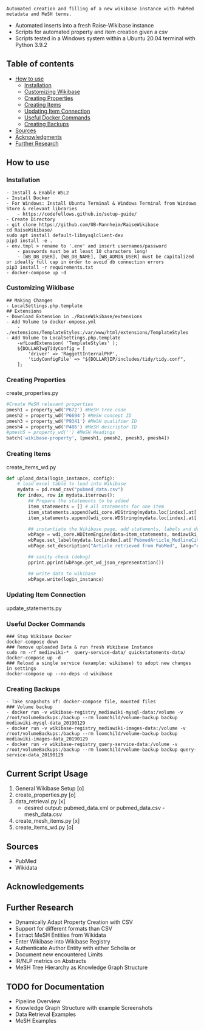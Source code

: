 ```
Automated creation and filling of a new wikibase instance with PubMed metadata and MeSH terms.
```
* Automated inserts into a fresh Raise-Wikibase instance
* Scripts for automated property and item creation given a csv
* Scripts tested in a Windows system within a Ubuntu 20.04 terminal with Python 3.9.2

## Table of contents
- [How to use](#how-to-use)
  * [Installation](#installation)
  * [Customizing Wikibase](#customizing-wikibase)
  * [Creating Properties](#creating-properties)
  * [Creating Items](#creating-items)
  * [Updating Item Connection](#updating-item-connection)
  * [Useful Docker Commands](#useful-docker-commands)
  * [Creating Backups](#creating-backups)
- [Sources](#sources)
- [Acknowledgments](#acknowledgments)
- [Further Research ](#further-research)

## How to use

### Installation
```
- Install & Enable WSL2
- Install Docker
- For Windows: Install Ubuntu Terminal & Windows Terminal from Windows Store & relevant libraries
    - https://codefellows.github.io/setup-guide/
- Create Directory
- git clone https://github.com/UB-Mannheim/RaiseWikibase
cd RaiseWikibase/
sudo apt install default-libmysqlclient-dev
pip3 install -e .
- env.tmpl > rename to '.env' and insert usernames/password
    - passwords must be at least 10 characters long!
    - [WB_DB_USER], [WB_DB_NAME], [WB_ADMIN_USER] must be capitalized or ideally full cap in order to avoid db connection errors
pip3 install -r requirements.txt
- docker-compose up -d
```
### Customizing Wikibase
```
## Making Changes
- LocalSettings.php.template
## Extensions
- Download Extension in ./RaiseWikibase/extensions
- Add Volume to docker-ompose.yml
    - ./extensions/TemplateStyles:/var/www/html/extensions/TemplateStyles
- Add Volume to LocalSettings.php.template
    -wfLoadExtension( 'TemplateStyles' );
    ${DOLLAR}wgTidyConfig = [
        'driver' => 'RaggettInternalPHP',
        'tidyConfigFile' => "${DOLLAR}IP/includes/tidy/tidy.conf",
    ];
```

### Creating Properties
create_properties.py
```python
#Create MeSH relevant properties
pmesh1 = property_wd('P672') #MeSH tree code
pmesh2 = property_wd('P6694') #MeSH concept ID
pmesh3 = property_wd('P9341') #MeSH qualifier ID 
pmesh4 = property_wd('P486') #MeSH descriptor ID
#pmesh5 = property_wd('') #MeSH Headings
batch('wikibase-property', [pmesh1, pmesh2, pmesh3, pmesh4])
```
### Creating Items
create_items_wd.py
```python
def upload_data(login_instance, config):
    # load excel table to load into Wikibase
    mydata = pd.read_csv("pubmed_data.csv")
    for index, row in mydata.iterrows():
        ## Prepare the statements to be added
        item_statements = [] # all statements for one item
        item_statements.append(wdi_core.WDString(mydata.loc[index].at['PubmedArticle_MedlineCitation_Article_ArticleTitle'], prop_nr="P11")) #title 
        item_statements.append(wdi_core.WDString(mydata.loc[index].at['PubmedArticle_MedlineCitation_Article_AuthorList_Author_LastName'], prop_nr="P12")) #author

        ## instantiate the Wikibase page, add statements, labels and descriptions
        wbPage = wdi_core.WDItemEngine(data=item_statements, mediawiki_api_url=config.wikibase_url + "/w/api.php")
        wbPage.set_label(mydata.loc[index].at['PubmedArticle_MedlineCitation_Article_ArticleTitle'], lang="en")
        wbPage.set_description("Article retrieved from PubMed", lang="en")

        ## sanity check (debug)
        pprint.pprint(wbPage.get_wd_json_representation())

        ## write data to wikibase
        wbPage.write(login_instance)
```
### Updating Item Connection
update_statements.py
### Useful Docker Commands
```
### Stop Wikibase Docker
docker-compose down
### Remove uploaded Data & run fresh Wikibase Instance
sudo rm -rf mediawiki-*  query-service-data/ quickstatements-data/
docker-compose up -d
### Reload a single service (example: wikibase) to adopt new changes in settings
docker-compose up --no-deps -d wikibase
```

### Creating Backups
```
- Take snapshots of: docker-compose file, mounted files
### Volume backup
- docker run -v wikibase-registry_mediawiki-mysql-data:/volume -v /root/volumeBackups:/backup --rm loomchild/volume-backup backup mediawiki-mysql-data_20190129
- docker run -v wikibase-registry_mediawiki-images-data:/volume -v /root/volumeBackups:/backup --rm loomchild/volume-backup backup mediawiki-images-data_20190129
- docker run -v wikibase-registry_query-service-data:/volume -v /root/volumeBackups:/backup --rm loomchild/volume-backup backup query-service-data_20190129
```
## Current Script Usage
1. General Wikibase Setup [o]
2. create_properties.py [o]
3. data_retrieval.py [x]
    - desired output: pubmed_data.xml or pubmed_data.csv 
                    - mesh_data.csv
4. create_mesh_items.py [x]
5. create_items_wd.py [o]

## Sources
- PubMed
- Wikidata

## Acknowledgements

## Further Research
- Dynamically Adapt Property Creation with CSV 
- Support for different formats than CSV
- Extract MeSH Entities from Wikidata
- Enter Wikibase into Wikibase Registry
- Authenticate Author Entity with either Scholia or 
- Document new encountered Limits
- IR/NLP metrics on Abstracts
- MeSH Tree Hierarchy as Knowledge Graph Structure
## TODO for Documentation
- Pipeline Overview
- Knowledge Graph Structure with example Screenshots
- Data Retrieval Examples
- MeSH Examples
